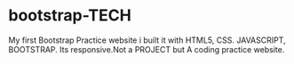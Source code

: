 # bootstrap-TECH
My first Bootstrap Practice website
i built it with HTML5, CSS. JAVASCRIPT, BOOTSTRAP.
Its responsive.Not a PROJECT but A coding practice website.
